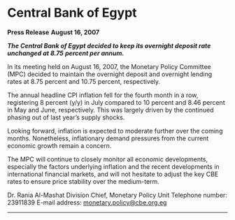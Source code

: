 #   Central Bank of Egypt

**Press Release**
**August 16, 2007**

**_The Central Bank of Egypt decided to keep its overnight deposit rate unchanged at 8.75_**
**_percent per annum._**

In its meeting held on August 16, 2007, the Monetary Policy Committee (MPC) decided
to maintain the overnight deposit and overnight lending rates at 8.75 percent and 10.75
percent, respectively.

The annual headline CPI inflation fell for the fourth month in a row, registering 8 percent
(y/y) in July compared to 10 percent and 8.46 percent in May and June, respectively.
This was largely driven by the continued phasing out of last year’s supply shocks.

Looking forward, inflation is expected to moderate further over the coming months.
Nonetheless, inflationary demand pressures from the current economic growth remain a
concern.

The MPC will continue to closely monitor all economic developments, especially the
factors underlying inflation and the recent developments in international financial
markets, and will not hesitate to adjust the key CBE rates to ensure price stability over
the medium-term.

Dr. Rania Al-Mashat
Division Chief, Monetary Policy Unit
Telephone number: 23911839
E-mail address: monetary.policy@cbe.org.eg


-----

